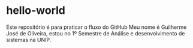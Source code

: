 # hello-world
Este repositório é para praticar o fluxo do GitHub
Meu nome é Guilherme José de Oliveira, estou no 1º Semestre de Análise e desenvolvimento de sistemas na UNIP.
